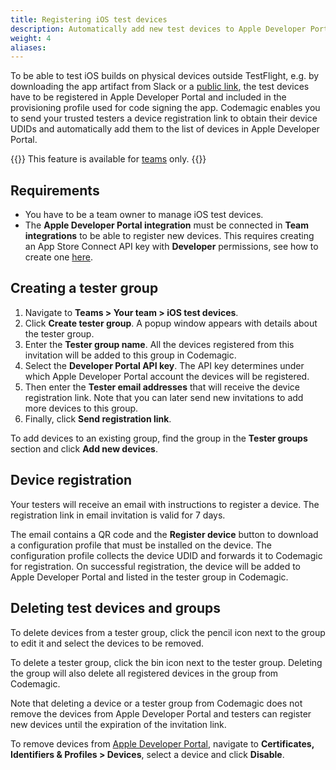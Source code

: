 ```yaml
---
title: Registering iOS test devices
description: Automatically add new test devices to Apple Developer Portal
weight: 4
aliases:
---
```


To be able to test iOS builds on physical devices outside TestFlight, e.g. by downloading the app artifact from Slack or a [public link](../yaml-publishing/public-dashboards), the test devices have to be registered in Apple Developer Portal and included in the provisioning profile used for code signing the app. Codemagic enables you to send your trusted testers a device registration link to obtain their device UDIDs and automatically add them to the list of devices in Apple Developer Portal.

{{<notebox>}}
This feature is available for [teams](../teams/teams) only.
{{</notebox>}}

## Requirements

* You have to be a team owner to manage iOS test devices. 
* The **Apple Developer Portal integration** must be connected in **Team integrations** to be able to register new devices. This requires creating an App Store Connect API key with **Developer** permissions, see how to create one [here](https://developer.apple.com/documentation/appstoreconnectapi/creating_api_keys_for_app_store_connect_api).

## Creating a tester group

1. Navigate to **Teams > Your team > iOS test devices**.
2. Click **Create tester group**. A popup window appears with details about the tester group.
3. Enter the **Tester group name**. All the devices registered from this invitation will be added to this group in Codemagic.
4. Select the **Developer Portal API key**. The API key determines under which Apple Developer Portal account the devices will be registered.
5. Then enter the **Tester email addresses** that will receive the device registration link. Note that you can later send new invitations to add more devices to this group.
6. Finally, click **Send registration link**. 

To add devices to an existing group, find the group in the **Tester groups** section and click **Add new devices**. 

## Device registration

Your testers will receive an email with instructions to register a device. The registration link in email invitation is valid for 7 days.

The email contains a QR code and the **Register device** button to download a configuration profile that must be installed on the device. The configuration profile collects the device UDID and forwards it to Codemagic for registration. On successful registration, the device will be added to Apple Developer Portal and listed in the tester group in Codemagic.

## Deleting test devices and groups

To delete devices from a tester group, click the pencil icon next to the group to edit it and select the devices to be removed. 

To delete a tester group, click the bin icon next to the tester group. Deleting the group will also delete all registered devices in the group from Codemagic.

Note that deleting a device or a tester group from Codemagic does not remove the devices from Apple Developer Portal and testers can register new devices until the expiration of the invitation link.

To remove devices from [Apple Developer Portal](https://developer.apple.com/), navigate to **Certificates, Identifiers & Profiles > Devices**, select a device and click **Disable**.
